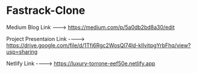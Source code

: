 # Fastrack-Clone

Medium Blog Link --->  https://medium.com/p/5a0db2bd8a30/edit

Project Presentaion Link ---->  https://drive.google.com/file/d/1Tfi6Rgc2WosQl74Id-kIIvitpgYrbFhq/view?usp=sharing

Netlify Link ---->  https://luxury-torrone-eef50e.netlify.app
